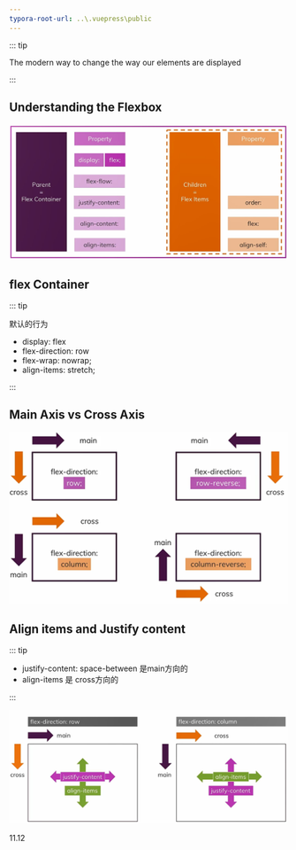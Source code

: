 ```yaml
---
typora-root-url: ..\.vuepress\public
---
```


::: tip

The modern way to change the way our elements are displayed

:::

## Understanding the Flexbox

![202112150857259](/images/css/202112150857259.jpg)

## flex Container

::: tip

默认的行为

- display: flex
- flex-direction: row
- flex-wrap: nowrap;
- align-items: stretch;

:::



## Main Axis vs Cross Axis



![202112150933745](/images/css/202112150933745.png)

## Align items and Justify content

::: tip

- justify-content: space-between  是main方向的
- align-items  是 cross方向的

:::



![202112150954144](/images/css/202112150954144.jpg)

11.12